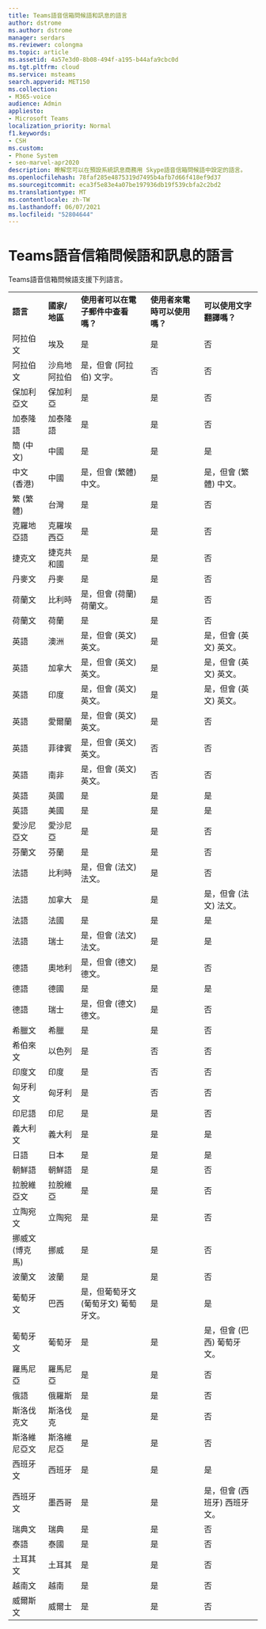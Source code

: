 ```yaml
---
title: Teams語音信箱問候語和訊息的語言
author: dstrome
ms.author: dstrome
manager: serdars
ms.reviewer: colongma
ms.topic: article
ms.assetid: 4a57e3d0-8b08-494f-a195-b44afa9cbc0d
ms.tgt.pltfrm: cloud
ms.service: msteams
search.appverid: MET150
ms.collection:
- M365-voice
audience: Admin
appliesto:
- Microsoft Teams
localization_priority: Normal
f1.keywords:
- CSH
ms.custom:
- Phone System
- seo-marvel-apr2020
description: 瞭解您可以在預設系統訊息商務用 Skype語音信箱問候語中設定的語言。
ms.openlocfilehash: 78faf285e4875319d7495b4afb7d66f418ef9d37
ms.sourcegitcommit: eca3f5e83e4a07be197936db19f539cbfa2c2bd2
ms.translationtype: MT
ms.contentlocale: zh-TW
ms.lasthandoff: 06/07/2021
ms.locfileid: "52804644"
---
```

# <a name="teams-languages-for-voicemail-greetings-and-messages"></a>Teams語音信箱問候語和訊息的語言

Teams語音信箱問候語支援下列語言。
  
||||||
|:-------------|:------------------|:--------------------------------------------|:-------------------------------------|:-----------------------------|
|**語言**  |**國家/地區** |**使用者可以在電子郵件中查看嗎？** |**使用者來電時可以使用嗎？** |**可以使用文字翻譯嗎？**  |
|阿拉伯文        |埃及              |是                                          |是                                   |否  |
|阿拉伯文        |沙烏地阿拉伯       |是，但會 (阿拉伯) 文字。             |否                                    |否  |
|保加利亞文     |保加利亞           |是                                          |是                                   |否  |
|加泰隆語       |加泰隆語            |是                                          |是                                   |否  |
|簡 (中文)    |中國     |是                                          |是                                   |是 |
|中文 (香港)     |中國     |是，但會 (繁體) 中文。      |是                                   |是，但會 (繁體) 中文。 |
|繁 (繁體)   |台灣    |是                                          |是                                   |否  |
|克羅地亞語      |克羅埃西亞            |是                                          |是                                   |否  |
|捷克文         |捷克共和國     |是                                          |是                                   |否  |
|丹麥文        |丹麥            |是                                          |是                                   |否  |
|荷蘭文         |比利時            |是，但會 (荷蘭) 荷蘭文。        |是                                   |否  |
|荷蘭文         |荷蘭        |是                                          |是                                   |否  |
|英語       |澳洲          |是，但會 (英文) 英文。    |是                                   |是，但會 (英文) 英文。 |
|英語       |加拿大             |是，但會 (英文) 英文。    |是                                   |是，但會 (英文) 英文。 |
|英語       |印度              |是，但會 (英文) 英文。    |是                                   |是，但會 (英文) 英文。 |
|英語       |愛爾蘭            |是，但會 (英文) 英文。    |是                                   |否  |
|英語       |菲律賓        |是，但會 (英文) 英文。    |否                                    |否  |
|英語       |南非       |是，但會 (英文) 英文。    |否                                    |否  |
|英語       |英國      |是                                          |是                                   |是 |
|英語       |美國      |是                                          |是                                   |是 |
|愛沙尼亞文      |愛沙尼亞            |是                                          |是                                   |否  |
|芬蘭文       |芬蘭            |是                                          |是                                   |否  |
|法語        |比利時            |是，但會 (法文) 法文。            |是                                   |否  |
|法語        |加拿大             |是                                          |是                                   |是，但會 (法文) 法文。   |
|法語        |法國             |是                                          |是                                   |是 |
|法語        |瑞士        |是，但會 (法文) 法文。            |是                                   |是 |
|德語        |奧地利            |是，但會 (德文) 德文。           |是                                   |否  |
|德語        |德國            |是                                          |是                                   |是 |
|德語        |瑞士        |是，但會 (德文) 德文。           |是                                   |否  |
|希臘文         |希臘             |是                                          |是                                   |否  |
|希伯來文        |以色列             |是                                          |否                                    |否  |
|印度文         |印度              |是                                          |否                                    |否  |
|匈牙利文     |匈牙利            |是                                          |否                                    |否  |
|印尼語    |印尼          |是                                          |是                                   |否  |
|義大利文       |義大利              |是                                          |是                                   |是 |
|日語      |日本              |是                                          |是                                   |是 |
|朝鮮語        |朝鮮語             |是                                          |是                                   |否  |
|拉脫維亞文       |拉脫維亞             |是                                          |是                                   |否  |
|立陶宛文    |立陶宛          |是                                          |是                                   |否  |
|挪威文 (博克馬)    |挪威      |是                                          |是                                   |否  |
|波蘭文        |波蘭             |是                                          |是                                   |否  |
|葡萄牙文    |巴西             |是，但葡萄牙文 (葡萄牙文) 葡萄牙文。      |是                                   |是 |
|葡萄牙文    |葡萄牙           |是                                          |是                                   |是，但會 (巴西) 葡萄牙文。  |
|羅馬尼亞      |羅馬尼亞            |是                                          |是                                   |否  |
|俄語       |俄羅斯             |是                                          |是                                   |否  |
|斯洛伐克文        |斯洛伐克           |是                                          |是                                   |否  |
|斯洛維尼亞文     |斯洛維尼亞           |是                                          |是                                   |否  |
|西班牙文       |西班牙              |是                                          |是                                   |是 |
|西班牙文       |墨西哥             |是                                          |是                                   |是，但會 (西班牙) 西班牙文。   |
|瑞典文       |瑞典             |是                                          |是                                   |否  |
|泰語          |泰國           |是                                          |是                                   |否  |
|土耳其文       |土耳其             |是                                          |是                                   |否  |
|越南文    |越南            |是                                          |是                                   |否  |
|威爾斯文         |威爾士              |是                                          |是                                   |否  |

 
